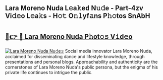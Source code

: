 ## Lara Moreno Nuda L𝚎a𝚔ed N𝚞𝚍e - Part-4zv Vi𝚍𝚎o L𝚎a𝚔s - H𝚘𝚝 O𝚗𝚕yf𝚊ns P𝚑𝚘tos SnAbH

# <h2><a href="http://kf9jhv.oniu.top/?m=Lara+Moreno+Nuda">🔗👉 🔴 Lara Moreno Nuda P𝚑ot𝚘𝚜 V𝚒d𝚎o</a></h2>

[![Lara Moreno Nuda Nu𝚍e𝚜](https://i.imgur.com/0qMVB7G.gif)](http://kf9jhv.oniu.top/?m=Lara+Moreno+Nuda)
Social media innovator Lara Moreno Nuda, acclaimed for disseminating dance and lifestyle knowledge, through presentations and personal blogs. Approachability and authenticity are the cornerstones of Lara Moreno Nuda's public persona, but the enigma of his private life continues to intrigue the public.  
